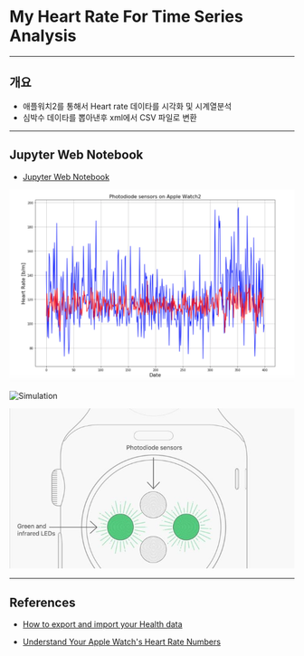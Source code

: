 # My Heart Rate For Time Series Analysis 

***
## 개요
- 애플워치2를 통해서 Heart rate 데이타를 시각화 및 시계열분석 
- 심박수 데이타를 뽑아낸후 xml에서 CSV 파일로 변환 

---

## Jupyter Web Notebook

* [Jupyter Web Notebook](https://nbviewer.jupyter.org/github/leehaesung/My_Heart_Rate_For_Time_Series_Analysis/blob/master/02_Codes/My_Heart_Rate_For_Time_Series_Analysis.ipynb)

![Prediction](https://raw.githubusercontent.com/leehaesung/My_Heart_Rate_For_Time_Series_Analysis/master/01_Images/Prediction.png)

![Simulation](https://raw.githubusercontent.com/leehaesung/My_Heart_Rate_For_Time_Series_Analysis/master/01_Images/Apple-Watch.gif)

![HearRate](https://raw.githubusercontent.com/leehaesung/My_Heart_Rate_For_Time_Series_Analysis/master/01_Images/apple-watch-diagram.jpg)

***
## References
* [How to export and import your Health data](https://www.idownloadblog.com/2015/06/10/how-to-export-import-health-data/?fbclid=IwAR0_qXo1ZwE0ZtSxVksTAu9g82d9uzVkRoVRkZFQDPFzeHq8wxTn77-CHZo)

* [Understand Your Apple Watch's Heart Rate Numbers ](https://vitals.lifehacker.com/understand-your-apple-watchs-heart-rate-numbers-1831767054) 
